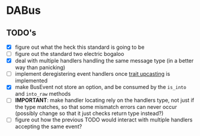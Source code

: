 # DABus

## TODO's

- [x] figure out what the heck this standard is going to be
- [ ] figure out the standard two electric bogaloo
- [x] deal with multiple handlers handling the same message type (in a better way than panicking)
- [ ] implement deregistering event handlers once [trait upcasting](https://github.com/rust-lang/rust/issues/65991) is implemented
- [x] make BusEvent not store an option, and be consumed by the `is_into` and `into_raw` methods
- [ ] **IMPORTANT**: make handler locating rely on the handlers type, not just if the type matches, so that some mismatch errors can never occur (possibly change so that it just checks return type instead?)
- [ ] figure out how the previous TODO would interact with multiple handlers accepting the same event?
